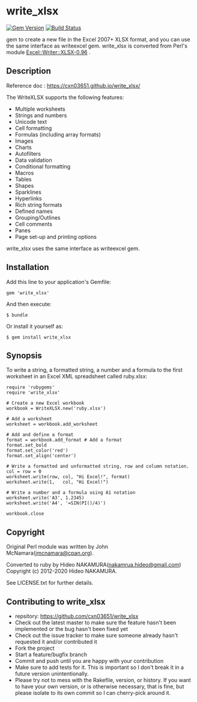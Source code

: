 # write_xlsx

[![Gem Version](https://badge.fury.io/rb/write_xlsx.png)](http://badge.fury.io/rb/write_xlsx)
[![Build Status](https://travis-ci.org/cxn03651/write_xlsx.svg?branch=master)](https://travis-ci.org/cxn03651/write_xlsx)

gem to create a new file in the Excel 2007+ XLSX format, and you can use the
same interface as writeexcel gem. write_xlsx is converted from Perl's module
[Excel::Writer::XLSX-0.96](https://github.com/jmcnamara/excel-writer-xlsx) .

## Description

Reference doc : https://cxn03651.github.io/write_xlsx/

The WriteXLSX supports the following features:
* Multiple worksheets
* Strings and numbers
* Unicode text
* Cell formatting
* Formulas (including array formats)
* Images
* Charts
* Autofilters
* Data validation
* Conditional formatting
* Macros
* Tables
* Shapes
* Sparklines
* Hyperlinks
* Rich string formats
* Defined names
* Grouping/Outlines
* Cell comments
* Panes
* Page set-up and printing options

write_xlsx uses the same interface as writeexcel gem.

## Installation

Add this line to your application's Gemfile:

    gem 'write_xlsx'

And then execute:

    $ bundle

Or install it yourself as:

    $ gem install write_xlsx

## Synopsis

To write a string, a formatted string, a number and a formula to
the first worksheet in an Excel XML spreadsheet called ruby.xlsx:

    require 'rubygems'
    require 'write_xlsx'

    # Create a new Excel workbook
    workbook = WriteXLSX.new('ruby.xlsx')

    # Add a worksheet
    worksheet = workbook.add_worksheet

    # Add and define a format
    format = workbook.add_format # Add a format
    format.set_bold
    format.set_color('red')
    format.set_align('center')

    # Write a formatted and unformatted string, row and column notation.
    col = row = 0
    worksheet.write(row, col, "Hi Excel!", format)
    worksheet.write(1,   col, "Hi Excel!")

    # Write a number and a formula using A1 notation
    worksheet.write('A3', 1.2345)
    worksheet.write('A4', '=SIN(PI()/4)')

    workbook.close

## Copyright
Original Perl module was written by John McNamara(jmcnamara@cpan.org).

Converted to ruby by Hideo NAKAMURA(nakamrua.hideo@gmail.com)
Copyright (c) 2012-2020 Hideo NAKAMURA.

See LICENSE.txt for further details.

## Contributing to write_xlsx

* repsitory: https://github.com/cxn03651/write_xlsx
* Check out the latest master to make sure the feature hasn't been implemented or the bug hasn't been fixed yet
* Check out the issue tracker to make sure someone already hasn't requested it and/or contributed it
* Fork the project
* Start a feature/bugfix branch
* Commit and push until you are happy with your contribution
* Make sure to add tests for it. This is important so I don't break it in a future version unintentionally.
* Please try not to mess with the Rakefile, version, or history. If you want to have your own version, or is otherwise necessary, that is fine, but please isolate to its own commit so I can cherry-pick around it.
